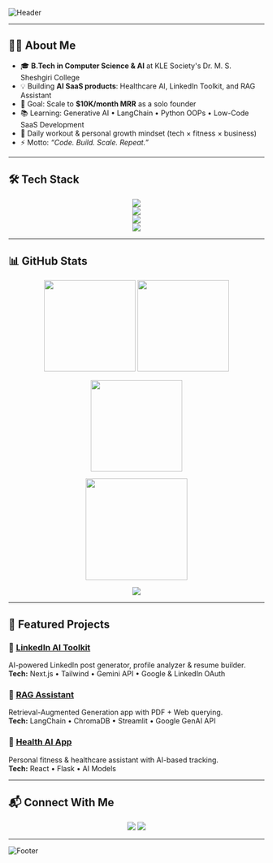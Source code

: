 <!-- 🎨 Header Banner -->
![Header](https://capsule-render.vercel.app/api?type=waving&color=0:4facfe,100:00f2fe&height=200&section=header&text=👋%20Hi,%20I'm%20CHANDRAKANTH%20DU&fontSize=40&fontColor=ffffff&fontAlignY=35&desc=AI%20Engineer%20in%20Making%20%7C%20SaaS%20Builder%20%7C%20CS%20%26%20AI%20Student&descAlignY=55&descAlign=50)

---

## 👨‍💻 About Me
- 🎓 **B.Tech in Computer Science & AI** at KLE Society's Dr. M. S. Sheshgiri College  
- 💡 Building **AI SaaS products**: Healthcare AI, LinkedIn Toolkit, and RAG Assistant  
- 🚀 Goal: Scale to **$10K/month MRR** as a solo founder  
- 📚 Learning: Generative AI • LangChain • Python OOPs • Low-Code SaaS Development  
- 💪 Daily workout & personal growth mindset (tech × fitness × business)  
- ⚡ Motto: *“Code. Build. Scale. Repeat.”*  

---

## 🛠️ Tech Stack
<p align="center">
  <img src="https://skillicons.dev/icons?i=python,cpp,js,html,css,ts" />
  <br/>
  <img src="https://skillicons.dev/icons?i=react,nextjs,nodejs,express,flask,fastapi,streamlit,tailwind,bootstrap" />
  <br/>
  <img src="https://skillicons.dev/icons?i=mysql,postgres,mongodb,firebase,supabase,vercel,netlify,aws" />
  <br/>
  <img src="https://skillicons.dev/icons?i=pytorch,tensorflow" />  
</p>

---

## 📊 GitHub Stats
<p align="center">
  <img src="https://github-readme-stats.vercel.app/api?username=your-username&theme=tokyonight&show_icons=true&hide_border=true" height="180px"/>
  <img src="https://github-readme-stats.vercel.app/api/top-langs/?username=your-username&layout=compact&theme=tokyonight&hide_border=true" height="180px"/>
</p>

<p align="center">
  <img src="https://github-readme-streak-stats.herokuapp.com/?user=your-username&theme=tokyonight&hide_border=true" height="180px"/>
</p>

<p align="center">
  <img src="https://github-profile-summary-cards.vercel.app/api/cards/profile-details?username=your-username&theme=tokyonight" height="200px"/>
</p>

<p align="center">
  <img src="https://github-profile-trophy.vercel.app/?username=your-username&theme=tokyonight&no-frame=true&margin-w=10" />
</p>

---

## 🚀 Featured Projects
### 🔹 [LinkedIn AI Toolkit](https://github.com/your-username/linkedin-ai-toolkit)
AI-powered LinkedIn post generator, profile analyzer & resume builder.  
**Tech:** Next.js • Tailwind • Gemini API • Google & LinkedIn OAuth  

### 🔹 [RAG Assistant](https://github.com/your-username/rag-app)
Retrieval-Augmented Generation app with PDF + Web querying.  
**Tech:** LangChain • ChromaDB • Streamlit • Google GenAI API  

### 🔹 [Health AI App](https://github.com/your-username/health-ai)
Personal fitness & healthcare assistant with AI-based tracking.  
**Tech:** React • Flask • AI Models  

---

## 📬 Connect With Me
<p align="center">
  <a href="https://www.linkedin.com/in/chandrakanth-d-u-6291b0327"><img src="https://img.shields.io/badge/-LinkedIn-blue?style=for-the-badge&logo=linkedin" /></a>
  <a href="https://x.com/ChandrakanthDu"><img src="https://img.shields.io/badge/-X-black?style=for-the-badge&logo=x" /></a>
</p>

---

<!-- 🎨 Footer Banner -->
![Footer](https://capsule-render.vercel.app/api?type=waving&color=0:00f2fe,100:4facfe&height=120&section=footer&text=Thanks%20for%20visiting!%20💙&fontSize=25&fontColor=ffffff)
